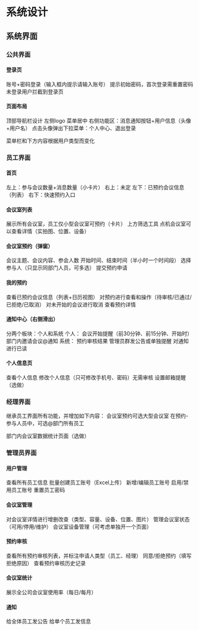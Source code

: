 # 系统设计



## 系统界面

### 公共界面

#### 登录页

账号+密码登录（输入框内提示请输入账号）
提示初始密码，首次登录需重置密码
未登录用户拦截到登录页

#### 页面布局

顶部导航栏设计
左侧logo
菜单居中
右侧功能区：消息通知按钮+用户信息（头像+用户名）
点击头像弹出下拉菜单：个人中心、退出登录

菜单栏和下方内容根据用户类型而变化



### 员工界面

#### 首页

左上：参与会议数量+消息数量（小卡片）
右上：未定
左下：已预约会议信息（列表）
右下：快速预约入口

#### 会议室列表

展示所有会议室，员工仅小型会议室可预约（卡片）
上方筛选工具
点机会议室可以查看详情（实拍图、位置、设备）

#### 会议室预约（弹窗）

会议主题、会议内容、参会人数
开始时间、结束时间（半小时一个时间段）
选择参与人（只显示同部门人员，可多选）
提交预约申请

#### 我的预约

查看已预约会议信息（列表+日历视图）
对预约进行查看和操作（待审核/已通过/已拒绝/已取消）
对未开始的会议进行取消
查看预约详情

#### 通知中心（右侧滑出）

分两个板块：个人和系统
个人：
会议开始提醒（前30分钟、前15分钟、开始时）
部门内邀请会议@通知
系统：
预约审核结果
管理员群发公告或单独提醒
对通知进行已读

#### 个人信息页

查看个人信息
修改个人信息（只可修改手机号、密码）无需审核
设置邮箱提醒（选做）



### 经理界面

继承员工界面所有功能，并增加如下内容：
会议室预约可选大型会议室
在预约-参与人员中，可选@部门所有员工

部门内会议室数据统计页面（选做）



### 管理员界面

#### 用户管理

查看所有员工信息
批量创建员工账号（Excel上传）
新增/编辑员工账号
启用/禁用员工账号
重置员工密码

#### 会议室管理

对会议室详情进行增删改查（类型、容量、设备、位置、图片）
管理会议室状态（可用/停用/维护）
会议室设备管理（可考虑单独开一个页面）

#### 预约审核

查看所有预约审核列表，并标注申请人类型（员工、经理）
同意/拒绝预约（填写拒绝原因）
查看预约审核历史记录

#### 会议室统计

展示全公司会议室使用率（每日/每月）

#### 通知

给全体员工发公告
给单个员工发信息


